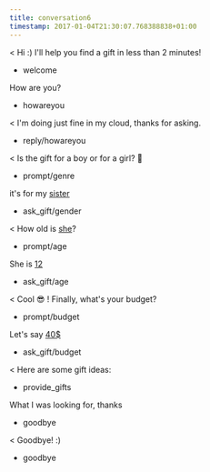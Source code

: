 ```yaml
---
title: conversation6
timestamp: 2017-01-04T21:30:07.768388838+01:00
---
```


< Hi :) I'll help you find a gift in less than 2 minutes!
* welcome

How are you?
* howareyou

< I'm doing just fine in my cloud, thanks for asking.
* reply/howareyou

< Is the gift for a boy or for a girl? 👫
* prompt/genre

it's for my [sister](genre)
* ask_gift/gender

< How old is [she](sex)?
* prompt/age

She is [12](number/age)
* ask_gift/age

< Cool 😎 ! Finally, what's your budget?
* prompt/budget

Let's say [40$](amount-of-money/budget)
* ask_gift/budget

< Here are some gift ideas:
* provide_gifts

What I was looking for, thanks
* goodbye

< Goodbye! :)
* goodbye
